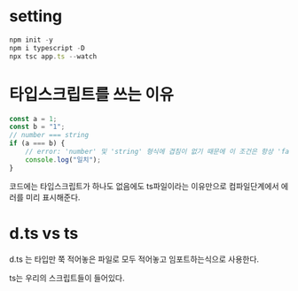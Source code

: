 # setting

```ts
npm init -y
npm i typescript -D
npx tsc app.ts --watch
```

# 타입스크립트를 쓰는 이유

```ts
const a = 1;
const b = "1";
// number === string
if (a === b) {
	// error: 'number' 및 'string' 형식에 겹침이 없기 때문에 이 조건은 항상 'false'을(를) 반환합니다.ts(2367)
	console.log("일치");
}
```

코드에는 타입스크립트가 하나도 없음에도 ts파일이라는 이유만으로 컴파일단계에서 에러를 미리 표시해준다.

# d.ts vs ts

d.ts 는 타입만 쭉 적어놓은 파일로 모두 적어놓고 임포트하는식으로 사용한다.

ts는 우리의 스크립트들이 들어있다.
